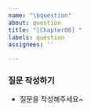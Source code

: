 ```yaml
---
name: "\bquestion"
about: question
title: "[Chapter00] "
labels: question
assignees: ''

---
```


### 질문 작성하기

- 질문을 작성해주세요~
